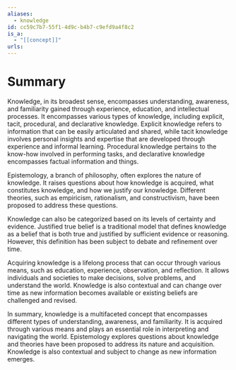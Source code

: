 ```yaml
---
aliases:
  - knowledge
id: cc59c7b7-55f1-4d9c-b4b7-c9efd9a4f8c2
is_a:
  - "[[concept]]"
urls:
---
```

# Summary
Knowledge, in its broadest sense, encompasses understanding, awareness, and familiarity gained through experience, education, and intellectual processes. It encompasses various types of knowledge, including explicit, tacit, procedural, and declarative knowledge. Explicit knowledge refers to information that can be easily articulated and shared, while tacit knowledge involves personal insights and expertise that are developed through experience and informal learning. Procedural knowledge pertains to the know-how involved in performing tasks, and declarative knowledge encompasses factual information and things.

Epistemology, a branch of philosophy, often explores the nature of knowledge. It raises questions about how knowledge is acquired, what constitutes knowledge, and how we justify our knowledge. Different theories, such as empiricism, rationalism, and constructivism, have been proposed to address these questions.

Knowledge can also be categorized based on its levels of certainty and evidence. Justified true belief is a traditional model that defines knowledge as a belief that is both true and justified by sufficient evidence or reasoning. However, this definition has been subject to debate and refinement over time.

Acquiring knowledge is a lifelong process that can occur through various means, such as education, experience, observation, and reflection. It allows individuals and societies to make decisions, solve problems, and understand the world. Knowledge is also contextual and can change over time as new information becomes available or existing beliefs are challenged and revised.

In summary, knowledge is a multifaceted concept that encompasses different types of understanding, awareness, and familiarity. It is acquired through various means and plays an essential role in interpreting and navigating the world. Epistemology explores questions about knowledge and theories have been proposed to address its nature and acquisition. Knowledge is also contextual and subject to change as new information emerges.